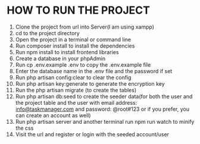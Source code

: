 

# HOW TO RUN THE PROJECT

1. Clone the project from url into Server(I am using xampp)
2. cd to the project directory
3. Open the project in a terminal or command line
4. Run composer install to install the dependencies
5. Run npm install to install frontend libraries
6. Create a database in your phpAdmin
7. Run cp .env.example .env to copy the .env.example file
8. Enter the database name in the .env file and the password if set
9. Run php artisan config:clear to clear the config
10. Run php artisan key:generate to generate the encryption key
11. Run the php artisan migrate (to create the tables)
12. Run php artisan db:seed to create the seeder data(for both the user and the project table and the  user with email address: info@taskmanager.com and password: @root#123 or if you prefer, you can create an account as well)
13. Run php artisan server and another terminal run npm run watch to minify the css
14. Visit the url and register or login with the seeded account/user












